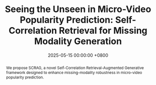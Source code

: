 ---
title:          "Seeing the Unseen in Micro-Video Popularity Prediction: Self-Correlation Retrieval for Missing Modality Generation"
date:           2025-05-15 00:00:00 +0800
selected:       true
pub:            "ACM SIGKDD Conference on Knowledge Discovery and Data Mining (KDD)"
pub_last:       ' <span class="badge badge-pill badge-publication badge-danger">CCF-A</span> <span class="badge badge-pill badge-publication badge-primary">Full Paper</span>'
pub_date:       "2025"

abstract: >-
  We propose SCRAG, a novel Self-Correlation Retrieval-Augmented Generative framework designed to enhance missing-modality robustness in micro-video popularity prediction.
cover:          /assets/images/covers/kdd-scrag.jpg
authors:
- Zhangtao Cheng*
- Jian Lang*
- Ting Zhong
- Fan Zhou#
links:
  Paper: https://github.com/Jian-Lang/SCRAG
  Code: https://github.com/Jian-Lang/SCRAG
---
